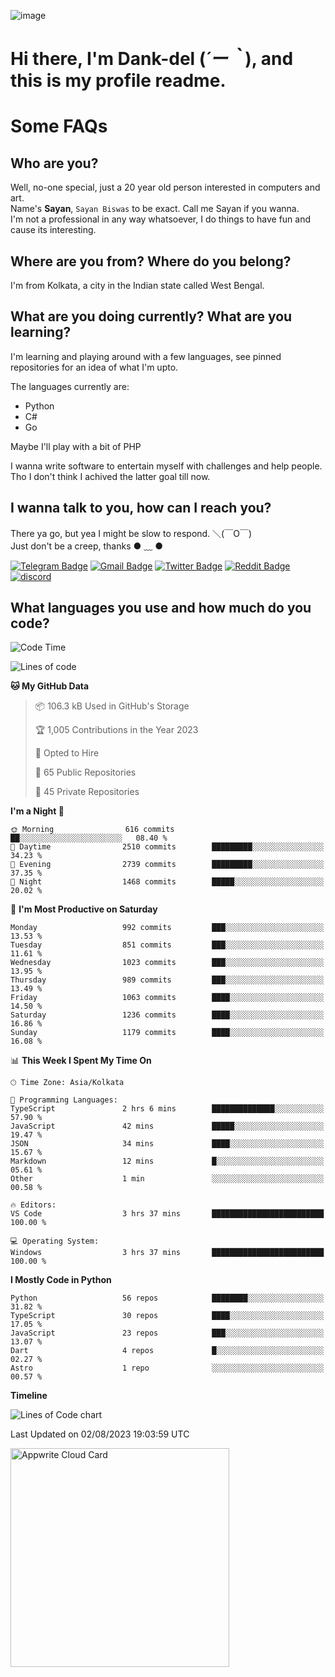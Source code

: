 ![image](https://user-images.githubusercontent.com/63096193/125182844-29f20800-e22f-11eb-8dc9-b0f2d29647bb.png)

# **Hi there, I'm Dank-del (*´ー｀*), and this is my profile readme.**
<!--  [![Profile views](https://gpvc.arturio.dev/dank-del)](https://github.com/dank-del) -->
# Some FAQs

## **Who are you?**

Well, no-one special, just a 20 year old person interested in computers and art. \
Name's **Sayan**, `Sayan Biswas` to be exact. Call me Sayan if you wanna. \
I'm not a professional in any way whatsoever, I do things to have fun and cause its interesting.

## **Where are you from? Where do you belong?**

I'm from Kolkata, a city in the Indian state called West Bengal.

## **What are you doing currently? What are you learning?**

I'm learning and playing around with a few languages, see pinned repositories for an idea of what I'm upto.

The languages currently are:

- Python
- C#
- Go

Maybe I'll play with a bit of PHP

I wanna write software to entertain myself with challenges and help people. \
Tho I don't think I achived the latter goal till now.

<!--## **Eww, I see a weeb profile.**

Can't help it, it's the best way to hide my face on this account
> Why do people hate weebs .-.

## **Cool, what more interests you?**

My interests are quite, weird. They're scattered all over the place. \
I've been fascinated by music and have studied it since the age of 6, I've performed on stage and on air but yeah now I've been away from that. I specialize in key instruments. \
Another thing that interests me is Media Production, aka, working with audio, video and broadcasting media.

> I just like art in general. also feeds the reason of me being obsessed with Japanese drawings (⋟ ﹏ ⋞)-->

## **I wanna talk to you, how can I reach you?**

There ya go, but yea I might be slow to respond. ＼(￣O￣) \
Just don't be a creep, thanks ● ﹏ ●

[![Telegram Badge](https://img.shields.io/badge/-dank_as_fuck-1ca0f1?style=flat-square&logo=telegram&logoColor=white&link=https://t.me/dank_as_fuck)](https://t.me/dank_as_fuck)
[![Gmail Badge](https://img.shields.io/badge/-sayan@asia.com-c14438?style=flat-square&logo=Gmail&logoColor=white&link=mailto:sayan@asia.com)](mailto:sayan@asia.com)
[![Twitter Badge](https://img.shields.io/twitter/follow/TheDankDel?style=social)](https://twitter.com/TheDankDel)
[![Reddit Badge](https://img.shields.io/reddit/user-karma/combined/dank_as_fuck_?style=social)](https://www.reddit.com/user/dank_as_fuck_/)
[![discord](https://discord-md-badge.vercel.app/api/shield/506536929152466945?style=social)](https://discordapp.com/users/506536929152466945)

## **What languages you use and how much do you code?**

<!--START_SECTION:waka-->
![Code Time](http://img.shields.io/badge/Code%20Time-1%2C200%20hrs%2037%20mins-blue)

![Lines of code](https://img.shields.io/badge/From%20Hello%20World%20I%27ve%20Written-4.5%20million%20lines%20of%20code-blue)

**🐱 My GitHub Data** 

> 📦 106.3 kB Used in GitHub's Storage 
 > 
> 🏆 1,005 Contributions in the Year 2023
 > 
> 💼 Opted to Hire
 > 
> 📜 65 Public Repositories 
 > 
> 🔑 45 Private Repositories 
 > 
**I'm a Night 🦉** 

```text
🌞 Morning                616 commits         ██░░░░░░░░░░░░░░░░░░░░░░░   08.40 % 
🌆 Daytime                2510 commits        █████████░░░░░░░░░░░░░░░░   34.23 % 
🌃 Evening                2739 commits        █████████░░░░░░░░░░░░░░░░   37.35 % 
🌙 Night                  1468 commits        █████░░░░░░░░░░░░░░░░░░░░   20.02 % 
```
📅 **I'm Most Productive on Saturday** 

```text
Monday                   992 commits         ███░░░░░░░░░░░░░░░░░░░░░░   13.53 % 
Tuesday                  851 commits         ███░░░░░░░░░░░░░░░░░░░░░░   11.61 % 
Wednesday                1023 commits        ███░░░░░░░░░░░░░░░░░░░░░░   13.95 % 
Thursday                 989 commits         ███░░░░░░░░░░░░░░░░░░░░░░   13.49 % 
Friday                   1063 commits        ████░░░░░░░░░░░░░░░░░░░░░   14.50 % 
Saturday                 1236 commits        ████░░░░░░░░░░░░░░░░░░░░░   16.86 % 
Sunday                   1179 commits        ████░░░░░░░░░░░░░░░░░░░░░   16.08 % 
```


📊 **This Week I Spent My Time On** 

```text
🕑︎ Time Zone: Asia/Kolkata

💬 Programming Languages: 
TypeScript               2 hrs 6 mins        ██████████████░░░░░░░░░░░   57.90 % 
JavaScript               42 mins             █████░░░░░░░░░░░░░░░░░░░░   19.47 % 
JSON                     34 mins             ████░░░░░░░░░░░░░░░░░░░░░   15.67 % 
Markdown                 12 mins             █░░░░░░░░░░░░░░░░░░░░░░░░   05.61 % 
Other                    1 min               ░░░░░░░░░░░░░░░░░░░░░░░░░   00.58 % 

🔥 Editors: 
VS Code                  3 hrs 37 mins       █████████████████████████   100.00 % 

💻 Operating System: 
Windows                  3 hrs 37 mins       █████████████████████████   100.00 % 
```

**I Mostly Code in Python** 

```text
Python                   56 repos            ████████░░░░░░░░░░░░░░░░░   31.82 % 
TypeScript               30 repos            ████░░░░░░░░░░░░░░░░░░░░░   17.05 % 
JavaScript               23 repos            ███░░░░░░░░░░░░░░░░░░░░░░   13.07 % 
Dart                     4 repos             █░░░░░░░░░░░░░░░░░░░░░░░░   02.27 % 
Astro                    1 repo              ░░░░░░░░░░░░░░░░░░░░░░░░░   00.57 % 
```



**Timeline**

![Lines of Code chart](https://raw.githubusercontent.com/Dank-del/Dank-del/main/assets/bar_graph.png)


 Last Updated on 02/08/2023 19:03:59 UTC
<!--END_SECTION:waka-->

<!--## **Can I stalk your spotify?**

Um sure.

![OwO Spotify](https://spotify-recently-played-readme.vercel.app/api?user=31fdrsslnr7nvq4ytqwtw7c4rxfm&count=5)-->

<a href="https://cloud.appwrite.io/card/64773257171d49803c27">
	<img width="350" src="https://cloud.appwrite.io/v1/cards/cloud?userId=64773257171d49803c27" alt="Appwrite Cloud Card" />
</a>
